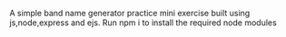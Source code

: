 A simple band name generator practice mini exercise built using js,node,express and ejs.
Run npm i to install the required node modules
